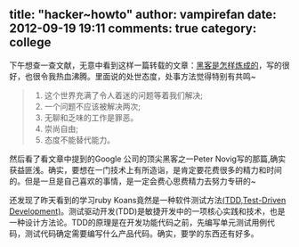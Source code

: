 title: "hacker~howto"
author: vampirefan
date: 2012-09-19 19:11
comments: true
category: college
--------------------

下午想查一查文献，无意中看到这样一篇转载的文章：[黑客是怎样炼成的](http://my.oschina.net/qichang/blog?disp=2)，写的很好，也很令我热血沸腾。里面说的处世态度，处事方法觉得特别有共鸣~

<!-- more -->

> 1. 这个世界充满了令人着迷的问题等着我们解决;
> 2. 一个问题不应该被解决两次;
> 3. 无聊和乏味的工作是罪恶。
> 4. 崇尚自由;
> 5. 态度不能替代能力。

然后看了看文章中提到的Google 公司的顶尖黑客之一Peter Novig写的那篇[<Teach Yourself Programming in Ten Years>](http://wenku.baidu.com/view/72ca14d4360cba1aa811dab8.html),确实获益匪浅。确实，要想在一门技术上有所造诣，是肯定要花费很多的精力和时间的。但是一旦是自己喜欢的事情，是一定会费心思费精力去努力专研的~

还发现了昨天看到的学习ruby Koans竟然是一种软件测试方法[(TDD,Test-Driven Development)](http://baike.baidu.com/view/184088.htm)。测试驱动开发(TDD)是敏捷开发中的一项核心实践和技术，也是一种设计方法论。TDD的原理是在开发功能代码之前，先编写单元测试用例代码，测试代码确定需要编写什么产品代码。确实，要学的东西还有好多。

